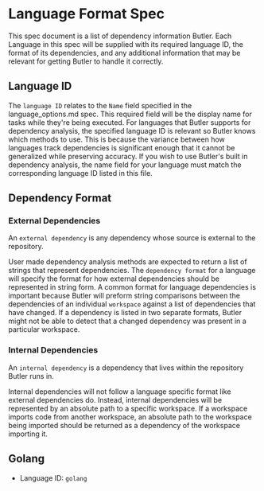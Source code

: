 <!--
Copyright (c) 2023 - 2024 Schweitzer Engineering Laboratories, Inc.
SEL Confidential
-->

# Language Format Spec

This spec document is a list of dependency information Butler. Each Language in this spec will be supplied with
its required language ID, the format of its dependencies, and any additional information that may be relevant for
getting Butler to handle it correctly.

## Language ID

The `language ID` relates to the `Name` field specified in the language_options.md spec. This required field will be the
display name for tasks while they're being executed. For languages that Butler supports for dependency analysis, the
specified language ID is relevant so Butler knows which methods to use. This is because the variance between how
languages track dependencies is significant enough that it cannot be generalized while preserving accuracy. If you wish
to use Butler's built in dependency analysis, the name field for your language must match the corresponding language ID
listed in this file.

## Dependency Format

### External Dependencies

An `external dependency` is any dependency whose source is external to the repository.

User made dependency analysis methods are expected to return a list of strings that represent dependencies. The
`dependency format` for a language will specify the format for how external dependencies should be represented in string
form. A common format for language dependencies is important because Butler will preform string comparisons between the
dependencies of an individual `workspace` against a list of dependencies that have changed. If a dependency is listed in
two separate formats, Butler might not be able to detect that a changed dependency was present in a particular
workspace.

### Internal Dependencies

An `internal dependency` is a dependency that lives within the repository Butler runs in.

Internal dependencies will not follow a language specific format like external dependencies do. Instead, internal
dependencies will be represented by an absolute path to a specific workspace. If a workspace imports code from another
workspace, an absolute path to the workspace being imported should be returned as a dependency of the workspace
importing it.

## Golang

- Language ID: `golang`
